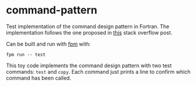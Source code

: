 # command-pattern
Test implementation of the command design pattern in Fortran. 
The implementation follows the one proposed in [this](https://stackoverflow.com/questions/46956699/design-pattern-for-command-line-software-with-multiple-functionalities) stack overflow post. 

Can be built and run with [fpm](https://github.com/fortran-lang/fpm) with:

```shell
fpm run -- test
```

This toy code implements the command design pattern with two test commands: `test` 
and `copy`. Each command just prints a line to confirm which command has been called. 
